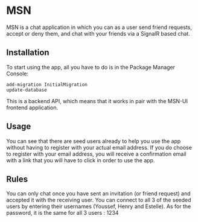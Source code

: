 # MSN

MSN is a chat application in which you can as a user send friend requests, accept or deny them, and chat with your friends via a SignalR based chat.

## Installation
To start using the app, all you have to do is in the Package Manager Console:

```
add-migration InitialMigration
update-database
```

This is a backend API, which means that it works in pair with the MSN-UI frontend application.

## Usage

You can see that there are seed users already to help you use the app without having to register with your actual email address.
If you do choose to register with your email address, you will receive a confirmation email with a link that you will have
to click in order to use the app.

## Rules

You can only chat once you have sent an invitation (or friend request) and accepted it with the receiving user. You can connect to all 3 
of the seeded users by entering their usernames (Youssef, Henry and Estelle). As for the password, it is the same for all 3 users : 1234




